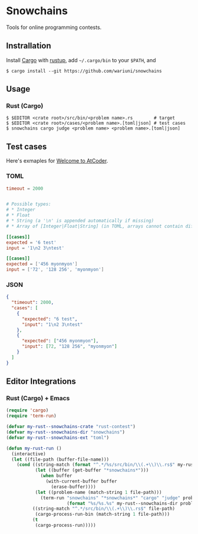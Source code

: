 # Snowchains

Tools for online programming contests.

## Instrallation

Install [Cargo](https://github.com/rust-lang/cargo) with
[rustup](https://github.com/rust-lang-nursery/rustup.rs),
add `~/.cargo/bin` to your `$PATH`, and

```console
$ cargo install --git https://github.com/wariuni/snowchains
```

## Usage

### Rust (Cargo)

```console
$ $EDITOR <crate root>/src/bin/<problem name>.rs        # target
$ $EDITOR <crate root>/cases/<problem name>.[toml|json] # test cases
$ snowchains cargo judge <problem name> <problem name>.[toml|json]
```

## Test cases

Here's exmaples for [Welcome to AtCoder](http://practice.contest.atcoder.jp/tasks/practice_1).

### TOML

```toml
timeout = 2000


# Possible types: 
# * Integer
# * Float
# * String (a '\n' is appended automatically if missing)
# * Array of [Integer|Float|String] (in TOML, arrays cannot contain different types of data)

[[cases]]
expected = '6 test'
input = '1\n2 3\ntest'

[[cases]]
expected = ['456 myonmyon']
input = ['72', '128 256', 'myonmyon']
```

### JSON

```json
{
  "timeout": 2000,
  "cases": [
    {
      "expected": "6 test",
      "input": "1\n2 3\ntest"
    },
    {
      "expected": ["456 myonmyon"],
      "input": [72, "128 256", "myonmyon"]
    }
  ]
}
```

## Editor Integrations

### Rust (Cargo) + Emacs

```lisp
(require 'cargo)
(require 'term-run)

(defvar my-rust--snowchains-crate "rust-contest")
(defvar my-rust--snowchains-dir "snowchains")
(defvar my-rust--snowchains-ext "toml")

(defun my-rust-run ()
  (interactive)
  (let ((file-path (buffer-file-name)))
    (cond ((string-match (format "^.*/%s/src/bin/\\(.+\\)\\.rs$" my-rust--snowchains-crate) file-path)
           (let ((buffer (get-buffer "*snowchains*")))
             (when buffer
               (with-current-buffer buffer
                 (erase-buffer))))
           (let ((problem-name (match-string 1 file-path)))
             (term-run "snowchains" "*snowchains*" "cargo" "judge" problem-name
                       (format "%s/%s.%s" my-rust--snowchains-dir problem-name my-rust--snowchains-ext))))
          ((string-match "^.*/src/bin/\\(.+\\)\\.rs$" file-path)
           (cargo-process-run-bin (match-string 1 file-path)))
          (t
           (cargo-process-run)))))
```
